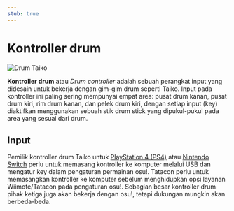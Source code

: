 ```yaml
---
stub: true
---
```


# Kontroller drum

![](img/taiko-drum.jpg "Drum Taiko")

**Kontroller drum** atau *Drum controller* adalah sebuah perangkat input yang didesain untuk bekerja dengan gim-gim drum seperti Taiko. Input pada kontroller ini paling sering mempunyai empat area: pusat drum kanan, pusat drum kiri, rim drum kanan, dan pelek drum kiri, dengan setiap input (key) diaktifkan menggunakan sebuah stik drum stick yang dipukul-pukul pada area yang sesuai dari drum.

## Input

Pemilik kontroller drum Taiko untuk [PlayStation 4 (PS4)](https://en.wikipedia.org/wiki/PlayStation_4) atau [Nintendo Switch](https://en.wikipedia.org/wiki/Nintendo_Switch) perlu untuk memasang kontroller ke komputer melalui USB dan mengatur key dalam pengaturan permainan osu!. Tatacon perlu untuk memasangkan kontroller ke komputer sebelum menghidupkan opsi layanan Wiimote/Tatacon pada pengaturan osu!. Sebagian besar kontroller drum pihak ketiga juga akan bekerja dengan osu!, tetapi dukungan mungkin akan berbeda-beda.
